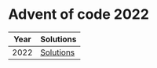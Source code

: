 # Advent of code 2022


| Year | Solutions | 
| ---- | --------- |
| 2022 | [Solutions](advent-of-code-2022) |